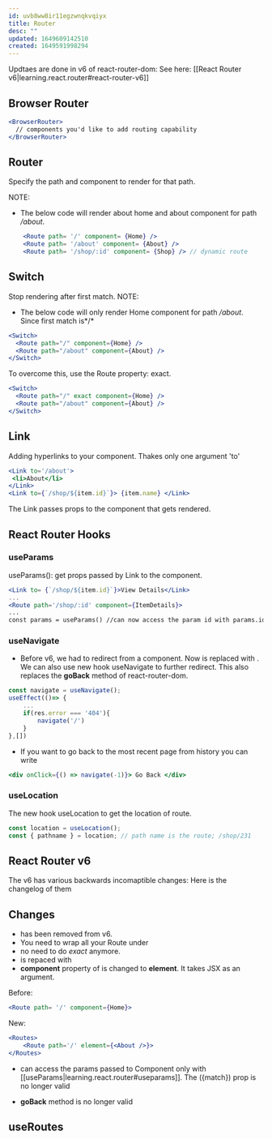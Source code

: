 ```yaml
---
id: uvb8ww8ir11egzwnqkvqiyx
title: Router
desc: ""
updated: 1649609142510
created: 1649591998294
---
```


Updtaes are done in v6 of react-router-dom: See here: [[React Router v6|learning.react.router#react-router-v6]]

## Browser Router

```jsx
<BrowserRouter>
  // components you'd like to add routing capability
</BrowserRouter>
```

## Router

Specify the path and component to render for that path.

NOTE:

- The below code will render about home and about component for path _/about_.

```jsx
    <Route path= '/' component= {Home} />
    <Route path= '/about' component= {About} />
    <Route path= '/shop/:id' component= {Shop} /> // dynamic route
```

## Switch

Stop rendering after first match.
NOTE:

- The below code will only render Home component for path _/about_. Since first match is*/*

```jsx
<Switch>
  <Route path="/" component={Home} />
  <Route path="/about" component={About} />
</Switch>
```

To overcome this, use the Route property: exact.

```jsx
<Switch>
  <Route path="/" exact component={Home} />
  <Route path="/about" component={About} />
</Switch>
```

## Link

Adding hyperlinks to your component. Thakes only one argument 'to'

```jsx
<Link to='/about'>
 <li>About</li>
</Link>
<Link to={`/shop/${item.id}`}> {item.name} </Link>
```

The Link passes props to the component that gets rendered.

## React Router Hooks

### useParams

useParams(): get props passed by Link to the component.

```jsx
<Link to= {`/shop/${item.id}`}>View Details</Link>
...
<Route path='/shop/:id' component={ItemDetails}>
...
const params = useParams() //can now access the param id with params.id
```

### useNavigate

- Before v6, we had <Redirect to='/' /> to redirect from a component. Now <Redirect /> is replaced with <Navigate />. We can also use new hook useNavigate to further redirect. This also replaces the **goBack** method of react-router-dom.

```jsx
const navigate = useNavigate();
useEffect(()=> {
    ...
    if(res.error === '404'){
        navigate('/')
    }
},[])
```

- If you want to go back to the most recent page from history you can write

```jsx
<div onClick={() => navigate(-1)}> Go Back </div>
```

### useLocation

The new hook useLocation to get the location of route.

```jsx
const location = useLocation();
const { pathname } = location; // path name is the route; /shop/231
```

## React Router v6

The v6 has various backwards incomaptible changes: Here is the changelog of them

## Changes

- <Switch> has been removed from v6.
- You need to wrap all your Route under <Routes>
- no need to do _exact_ anymore.
- <Redirect /> is repaced with <Navigate />
- **component** property of <Route> is changed to **element**. It takes JSX as an argument.

Before:

```jsx
<Route path= '/' component={Home}>
```

New:

```jsx
<Routes>
    <Route path='/' element={<About />}>
</Routes>
```

- can access the params passed to Component only with [[useParams|learning.react.router#useparams]]. The ({match}) prop is no longer valid

- **goBack** method is no longer valid

## useRoutes
